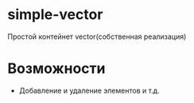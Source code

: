 # simple-vector
Простой контейнет vector(собственная реализация)

# Возможности 

* Добавление и удаление элементов и т.д.


